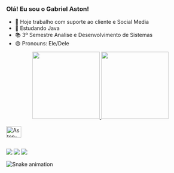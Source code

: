 ### Olá! Eu sou o Gabriel Aston! 
- 🔭 Hoje trabalho com suporte ao cliente e Social Media 
- 📖 Estudando Java
- 📚 3º Semestre Analise e Desenvolvimento de Sistemas 
- 😄 Pronouns: Ele/Dele

<div align="center">
 <a href="https://github.com/Gabriel-Aston">
<img height="180em" src="https://github-readme-stats.vercel.app/api?username=Gabriel-Aston&show_icons=true&theme=dracula&include_all_commits=true&count_private=true"/>
   <img height="180em" src="https://github-readme-stats.vercel.app/api/top-langs/?username=Gabriel-Aston&layout=compact&langs_count=7&theme=dracula"/>
</div>
  </div>
<div style="display: inline_block"><br>
 <img align="center" alt="Aston-Js" height="30" width="40" src="https://cdn.jsdelivr.net/gh/devicons/devicon/icons/java/java-plain-wordmark.svg">
 
    
  
</div>

##


 <a href="https://www.instagram.com/aston.gabriel/" target="_blank"><img src="https://img.shields.io/badge/-Instagram-%23E4405F?style=for-the-badge&logo=instagram&logoColor=white" target="_blank"></a>
  <a href = "mailto:gabriel.aston25@gmail.com"><img src="https://img.shields.io/badge/-Gmail-%23333?style=for-the-badge&logo=gmail&logoColor=white" target="_blank"></a>
  <a href="https://www.linkedin.com/in/gabriel-aston-b60850233" target="_blank"><img src="https://img.shields.io/badge/-LinkedIn-%230077B5?style=for-the-badge&logo=linkedin&logoColor=white" target="_blank"></a> 
 
   ![Snake animation](https://github.com/Gabriel-Aston/Gabriel-Aston/blob/output/github-contribution-grid-snake.svg)
 
</div>

  
